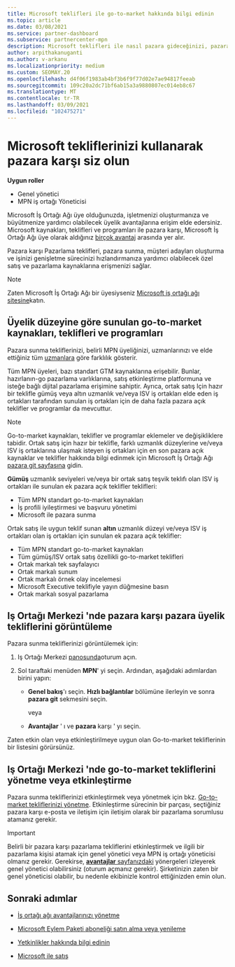 ```yaml
---
title: Microsoft teklifleri ile go-to-market hakkında bilgi edinin
ms.topic: article
ms.date: 03/08/2021
ms.service: partner-dashboard
ms.subservice: partnercenter-mpn
description: Microsoft teklifleri ile nasıl pazara gideceğinizi, pazara ulaşma süresini hızlandırmaya, müşteri adayları oluşturmaya ve işletmenizi genişletmenize nasıl yardımcı olabileceğini öğrenin.
author: arpithakanuganti
ms.author: v-arkanu
ms.localizationpriority: medium
ms.custom: SEOMAY.20
ms.openlocfilehash: d4f06f1983ab4bf3b6f9f77d02e7ae94817feeab
ms.sourcegitcommit: 109c20a2dc71bf6ab15a3a9880807ec014eb8c67
ms.translationtype: MT
ms.contentlocale: tr-TR
ms.lasthandoff: 03/09/2021
ms.locfileid: "102475271"
---
```

# <a name="explore-your-go-to-market-with-microsoft-offers"></a>Microsoft tekliflerinizi kullanarak pazara karşı siz olun

**Uygun roller**

- Genel yönetici
- MPN iş ortağı Yöneticisi

Microsoft İş Ortağı Ağı üye olduğunuzda, işletmenizi oluşturmanıza ve büyütmenize yardımcı olabilecek üyelik avantajlarına erişim elde edersiniz. Microsoft kaynakları, teklifleri ve programları ile pazara karşı, Microsoft İş Ortağı Ağı üye olarak aldığınız [birçok avantaj](https://partner.microsoft.com/manage-your-partner-network-benefits) arasında yer alır.

Pazara karşı Pazarlama teklifleri, pazara sunma, müşteri adayları oluşturma ve işinizi genişletme sürecinizi hızlandırmanıza yardımcı olabilecek özel satış ve pazarlama kaynaklarına erişmenizi sağlar.

>[!NOTE]
>Zaten Microsoft İş Ortağı Ağı bir üyesiyseniz [Microsoft iş ortağı ağı sitesine](https://partner.microsoft.com/membership)katın.

## <a name="go-to-market-resources-offers-and-programs-available-by-membership-level"></a>Üyelik düzeyine göre sunulan go-to-market kaynakları, teklifleri ve programları

Pazara sunma tekliflerinizi, belirli MPN üyeliğinizi, uzmanlarınızı ve elde ettiğiniz tüm [uzmanlara](learn-about-competencies.md) göre farklılık gösterir.

Tüm MPN üyeleri, bazı standart GTM kaynaklarına erişebilir. Bunlar, hazırlanın-go pazarlama varlıklarına, satış etkinleştirme platformuna ve isteğe bağlı dijital pazarlama erişimine sahiptir. Ayrıca, ortak satış Için hazır bir teklifle gümüş veya altın uzmanlık ve/veya ISV iş ortakları elde eden iş ortakları tarafından sunulan iş ortakları için de daha fazla pazara açık teklifler ve programlar da mevcuttur.

>[!NOTE]
>Go-to-market kaynakları, teklifler ve programlar eklemeler ve değişikliklere tabidir. Ortak satış için hazır bir teklifle, farklı uzmanlık düzeylerine ve/veya ISV iş ortaklarına ulaşmak isteyen iş ortakları için en son pazara açık kaynaklar ve teklifler hakkında bilgi edinmek için Microsoft İş Ortağı Ağı [pazara git sayfasına](https://partner.microsoft.com/membership/go-to-market) gidin.

**Gümüş** uzmanlık seviyeleri ve/veya bir ortak satış teşvik teklıfı olan ISV iş ortakları ile sunulan ek pazara açık teklifler teklifleri:

- Tüm MPN standart go-to-market kaynakları
- İş profili iyileştirmesi ve başvuru yönetimi
- Microsoft ile pazara sunma

Ortak satış ile uygun teklif sunan **altın** uzmanlık düzeyi ve/veya ISV iş ortakları olan iş ortakları için sunulan ek pazara açık teklifler:

- Tüm MPN standart go-to-market kaynakları
- Tüm gümüş/ISV ortak satış özellikli go-to-market teklifleri
- Ortak markalı tek sayfalayıcı
- Ortak markalı sunum
- Ortak markalı örnek olay incelemesi
- Microsoft Executive teklifiyle yayın düğmesine basın
- Ortak markalı sosyal pazarlama

## <a name="view-go-to-market-membership-offers-in-partner-center"></a>Iş Ortağı Merkezi 'nde pazara karşı pazara üyelik tekliflerini görüntüleme

Pazara sunma tekliflerinizi görüntülemek için:

1. Iş Ortağı Merkezi [panosunda](https://partner.microsoft.com/dashboard)oturum açın.

2. Sol taraftaki menüden **MPN**' yi seçin. Ardından, aşağıdaki adımlardan birini yapın:

   - **Genel bakış**'ı seçin. **Hızlı bağlantılar** bölümüne ilerleyin ve sonra **pazara git** sekmesini seçin.

     veya

   - **Avantajlar** ' ı ve **pazara** karşı ' yı seçin.

Zaten etkin olan veya etkinleştirilmeye uygun olan Go-to-market tekliflerinin bir listesini görürsünüz.

## <a name="manage-or-activate-go-to-market-offers-in-partner-center"></a>Iş Ortağı Merkezi 'nde go-to-market tekliflerini yönetme veya etkinleştirme

Pazara sunma tekliflerinizi etkinleştirmek veya yönetmek için bkz. [Go-to-market tekliflerinizi yönetme](manage-your-partner-network-benefits.md#manage-go-to-market-offers). Etkinleştirme sürecinin bir parçası, seçtiğiniz pazara karşı e-posta ve iletişim için iletişim olarak bir pazarlama sorumlusu atamanız gerekir.

>[!IMPORTANT]
>Belirli bir pazara karşı pazarlama tekliflerini etkinleştirmek ve ilgili bir pazarlama kişisi atamak için genel yönetici veya MPN iş ortağı yöneticisi olmanız gerekir. Gerekirse, [ **avantajlar** sayfanızdaki](https://partnercenter.microsoft.com/pcv/partnership/benefits) yönergeleri izleyerek genel yönetici olabilirsiniz (oturum açmanız gerekir). Şirketinizin zaten bir genel yöneticisi olabilir, bu nedenle ekibinizle kontrol ettiğinizden emin olun.

## <a name="next-steps"></a>Sonraki adımlar

- [İş ortağı ağı avantajlarınızı yönetme](manage-your-partner-network-benefits.md)

- [Microsoft Eylem Paketi aboneliği satın alma veya yenileme](mpn-get-action-pack.md)

- [Yetkinlikler hakkında bilgi edinin](learn-about-competencies.md)

- [Microsoft ile satış](https://partner.microsoft.com/membership/sell-with-microsoft)
